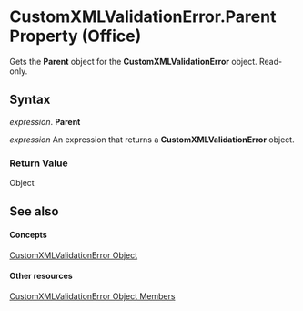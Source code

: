 
# CustomXMLValidationError.Parent Property (Office)

Gets the  **Parent** object for the **CustomXMLValidationError** object. Read-only.


## Syntax

 _expression_. **Parent**

 _expression_ An expression that returns a **CustomXMLValidationError** object.


### Return Value

Object


## See also


#### Concepts


[CustomXMLValidationError Object](7f7ced9a-0878-9287-fe66-a7f0ffdc45b6.md)
#### Other resources


[CustomXMLValidationError Object Members](b84777a9-ffea-f6e2-022e-aaeabfac49e0.md)
